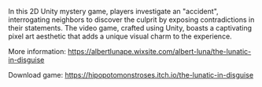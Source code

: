 In this 2D Unity mystery game, players investigate an "accident", interrogating neighbors to discover the culprit by exposing contradictions in their statements.
The video game, crafted using Unity, boasts a captivating pixel art aesthetic that adds a unique visual charm to the experience.


More information:
https://albertlunape.wixsite.com/albert-luna/the-lunatic-in-disguise

Download game:
https://hipopotomonstroses.itch.io/the-lunatic-in-disguise

